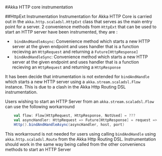 #Akka HTTP core instrumentation

##HttpExt Instrumentation
Instrumentation for Akka HTTP Core is carried out in the `akka.http.scaladsl.HttpExt` class that serves as the 
main entry point for a server. 2 convenience methods from `HttpExt` that can be used to start an HTTP server have 
been instrumented, they are :

- ` bindAndHandleAsync`: Convenience method which starts a new HTTP server at the given endpoint and uses handler that is a function recieving an `HttpRequest` and returning a `Future[HttpResponse]`
- ` bindAndHandleSync`: Convenience method which starts a new HTTP server at the given endpoint and uses handler that is a function recieving an `HttpRequest` and returning a `HttpResponse`


It has been decide that intrumentation is not extended for `bindAndHandle` which starts a new HTTP server using a 
`akka.stream.scaladsl.Flow` instance. This is due to a clash in the Akka Http Routing DSL instrumentation. 


Users wishing to start an HTTP Server from an `akka.stream.scaladsl.Flow` can use the following workarround

```scala
    val flow: Flow[HttpRequest, HttpResponse, NotUsed] = ???
    val asyncHandler: HttpRequest => Future[HttpResponse] = request => Source.single(request).via(flow).runWith(Sink.head)
    Http().bindAndHandleAsync(asyncHandler, host, port)
```

This workarround is not needed for users using  calling `bindAndHandle` using `akka.http.scaladsl.Route` from the 
Akka Http Routing DSL. Instrumentation should work in the same way being called from the other conveniencs methods 
to start an HTTP Server


